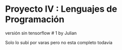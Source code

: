 # Proyecto IV : Lenguajes de Programación 
versión sin tensorflow # 1 by Julian 


Solo lo subi por varas pero no esta completo todavia

